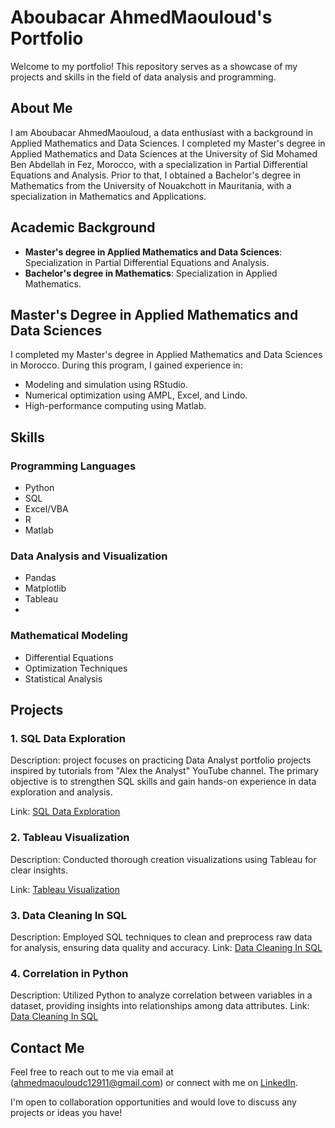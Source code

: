 # Aboubacar AhmedMaouloud's Portfolio

Welcome to my portfolio! This repository serves as a showcase of my projects and skills in the field of data analysis and programming.

## About Me

I am Aboubacar AhmedMaouloud, a data enthusiast with a background in Applied Mathematics and Data Sciences. I completed my Master's degree in Applied Mathematics and Data Sciences at the University of Sid Mohamed Ben Abdellah in Fez, Morocco, with a specialization in Partial Differential Equations and Analysis. Prior to that, I obtained a Bachelor's degree in Mathematics from the University of Nouakchott in Mauritania, with a specialization in Mathematics and Applications.

## Academic Background

- **Master's degree in Applied Mathematics and Data Sciences**: Specialization in Partial Differential Equations and Analysis.
- **Bachelor's degree in Mathematics**: Specialization in Applied Mathematics.

## Master's Degree in Applied Mathematics and Data Sciences

I completed my Master's degree in Applied Mathematics and Data Sciences in Morocco. During this program, I gained experience in:

- Modeling and simulation using RStudio.
- Numerical optimization using AMPL, Excel, and Lindo.
- High-performance computing using Matlab.

## Skills

### Programming Languages
- Python
- SQL
- Excel/VBA
- R
- Matlab

### Data Analysis and Visualization
- Pandas
- Matplotlib
- Tableau
- 

### Mathematical Modeling
- Differential Equations
- Optimization Techniques
- Statistical Analysis

## Projects

### 1. SQL Data Exploration
Description: project focuses on practicing Data Analyst portfolio projects inspired by tutorials from "Alex the Analyst" YouTube channel. The primary objective is to strengthen SQL skills and gain hands-on experience in data exploration and analysis.

Link: [SQL Data Exploration](https://github.com/ahmedmaouloud-aboubacar/SQL-Data-Exploration-Project-1)

### 2. Tableau Visualization
Description: Conducted thorough creation   visualizations using Tableau for clear insights.

Link: [Tableau Visualization](https://github.com/ahmedmaouloud-aboubacar/Tableau-Visualization)

### 3. Data Cleaning In SQL
Description: Employed SQL techniques to clean and preprocess raw data for analysis, ensuring data quality and accuracy.
Link: [Data Cleaning In SQL](https://github.com/ahmedmaouloud-aboubacar/Data-Cleaning-In-SQL)
### 4. Correlation in Python
Description: Utilized Python to analyze correlation between variables in a dataset, providing insights into relationships among data attributes.
Link: [Data Cleaning In SQL](https://github.com/ahmedmaouloud-aboubacar/Correlation-in-Python)

## Contact Me

Feel free to reach out to me via email at (ahmedmaouloudc12911@gmail.com) or connect with me on [LinkedIn](https://www.linkedin.com/in/aboubacar-ahmed-maouloud-3b403b188).

I'm open to collaboration opportunities and would love to discuss any projects or ideas you have!


